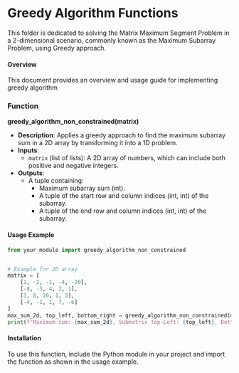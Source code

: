 # Greedy Algorithm Functions
This folder  is dedicated to solving the Matrix Maximum Segment Problem in a 2-dimensional scenario, commonly known as the Maximum Subarray Problem, using Greedy approach. 
#### Overview
This document provides an overview and usage guide for implementing greedy algorithm

### Function 
**greedy_algorithm_non_constrained(matrix)**
   - **Description**: Applies a greedy approach to find the maximum subarray sum in a 2D array by transforming it into a 1D problem.
   - **Inputs**:
     - `matrix` (list of lists): A 2D array of numbers, which can include both positive and negative integers.
   - **Outputs**:
     - A tuple containing:
       - Maximum subarray sum (int).
       - A tuple of the start row and column indices (int, int) of the subarray.
       - A tuple of the end row and column indices (int, int) of the subarray.

#### Usage Example
```python
from your_module import greedy_algorithm_non_constrained


# Example for 2D array
matrix = [
    [1, -2, -1, -4, -20],
    [-8, -3, 4, 2, 1],
    [3, 8, 10, 1, 3],
    [-4, -1, 1, 7, -6]
]
max_sum_2d, top_left, bottom_right = greedy_algorithm_non_constrained(matrix)
print(f"Maximum sum: {max_sum_2d}, Submatrix Top-Left: {top_left}, Bottom-Right: {bottom_right}")
```

#### Installation

To use this  function, include the Python module in your project and import the function as shown in the usage example.